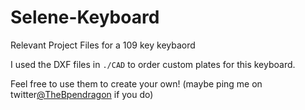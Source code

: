 # Selene-Keyboard
Relevant Project Files for a 109 key keybaord


I used the DXF files in `./CAD` to order custom plates for this keyboard. 

Feel free to use them to create your own! (maybe ping me on twitter[@TheBpendragon](twitter.com/TheBpendragon) if you do)
